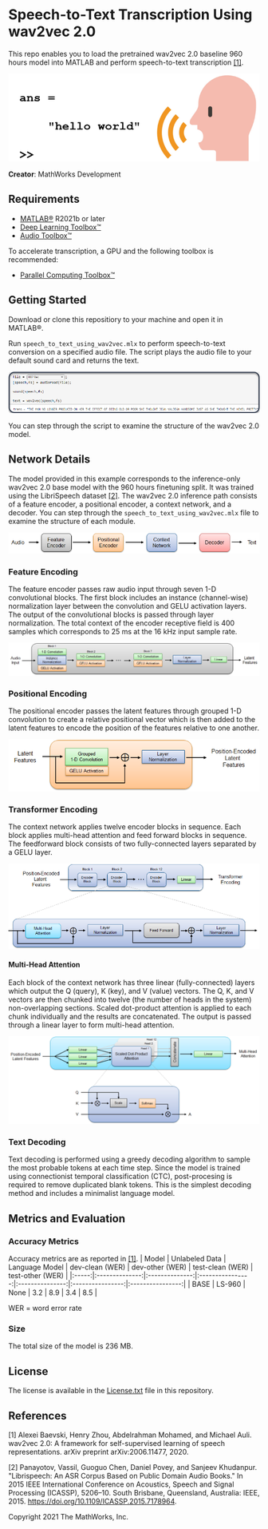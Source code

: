 # Speech-to-Text Transcription Using wav2vec 2.0

This repo enables you to load the pretrained wav2vec 2.0 baseline 960 hours model into MATLAB and perform speech-to-text transcription [[1]](#References).

![speech2text image](images/helloWorld.png)

**Creator**: MathWorks Development

## Requirements
- [MATLAB&reg;](http://www.mathworks.com) R2021b or later
- [Deep Learning Toolbox&trade;](https://www.mathworks.com/products/deep-learning.html)
- [Audio Toolbox&trade;](https://www.mathworks.com/products/audio.html)

To accelerate transcription, a GPU and the following toolbox is recommended:

- [Parallel Computing Toolbox&trade;](https://www.mathworks.com/products/parallel-computing.html)

## Getting Started
Download or clone this repositiory to your machine and open it in MATLAB&reg;.

Run ``speech_to_text_using_wav2vec.mlx`` to perform speech-to-text conversion on a specified audio file. The script plays the audio file to your default sound card and returns the text.

![inference image](images/inference.png)

You can step through the script to examine the structure of the wav2vec 2.0 model.

## Network Details
The model provided in this example corresponds to the inference-only wav2vec 2.0 base model with the 960 hours finetuning split. It was trained using the LibriSpeech dataset [[2]](#References).
The wav2vec 2.0 inference path consists of a feature encoder, a positional encoder, a context network, and a decoder. You can step through the ``speech_to_text_using_wav2vec.mlx`` file to examine the structure of each module.

![speech2text image](images/algorithm1.png)

### Feature Encoding
The feature encoder passes raw audio input through seven 1-D convolutional blocks. The first block includes an instance (channel-wise) normalization layer between the convolution and GELU activation layers. The output of the convolutional blocks is passed through layer normalization. The total context of the encoder receptive field is 400 samples which corresponds to 25 ms at the 16 kHz input sample rate.

![speech2text image](images/algorithm2.png)

### Positional Encoding
The positional encoder passes the latent features through grouped 1-D convolution to create a relative positional vector which is then added to the latent features to encode the position of the features relative to one another.

![speech2text image](images/algorithm3.png)

### Transformer Encoding
The context network applies twelve encoder blocks in sequence. Each block applies multi-head attention and feed forward blocks in sequence. The feedforward block consists of two fully-connected layers separated by a GELU layer.

![speech2text image](images/algorithm4.png)

#### Multi-Head Attention
Each block of the context network has three linear (fully-connected) layers which output the Q (query), K (key), and V (value) vectors. The Q, K, and V vectors are then chunked into twelve (the number of heads in the system) non-overlapping sections. Scaled dot-product attention is applied to each chunk individually and the results are concatenated. The output is passed through a linear layer to form multi-head attention.

![speech2text image](images/algorithm5.png)

### Text Decoding
Text decoding is performed using a greedy decoding algorithm to sample the most probable tokens at each time step. Since the model is trained using connectionist temporal classification (CTC), post-procesing is required to remove duplicated blank tokens. This is the simplest decoding method and includes a minimalist language model.

## Metrics and Evaluation
### Accuracy Metrics
Accuracy metrics are as reported in [[1]](#References).
| Model | Unlabeled Data | Language Model | dev-clean (WER)  | dev-other (WER) | test-clean (WER) | test-other (WER) |
|:-----:|:--------------:|:--------------:|:----------------:|:---------------:|:----------------:|:----------------:|
| BASE  | LS-960         | None           | 3.2              | 8.9             | 3.4              | 8.5              |

WER = word error rate

### Size
The total size of the model is 236 MB.

## License
The license is available in the [License.txt](License.txt) file in this repository.

## References
[1] Alexei Baevski, Henry Zhou, Abdelrahman Mohamed, and Michael Auli. wav2vec 2.0: A framework for self-supervised learning of speech representations. arXiv preprint arXiv:2006.11477, 2020.

[2] Panayotov, Vassil, Guoguo Chen, Daniel Povey, and Sanjeev Khudanpur. "Librispeech: An ASR Corpus Based on Public Domain Audio Books." In 2015 IEEE International Conference on Acoustics, Speech and Signal Processing (ICASSP), 5206–10. South Brisbane, Queensland, Australia: IEEE, 2015. https://doi.org/10.1109/ICASSP.2015.7178964.

Copyright 2021 The MathWorks, Inc.
